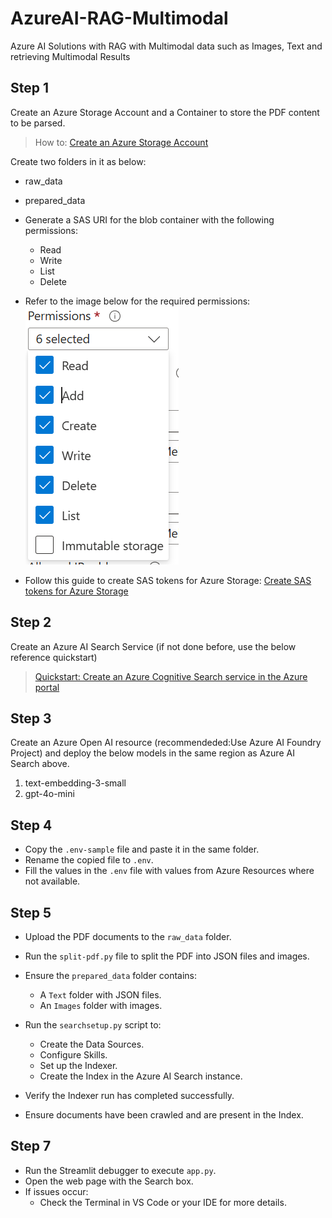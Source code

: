 # AzureAI-RAG-Multimodal
Azure AI Solutions with RAG with Multimodal data such as Images, Text and retrieving Multimodal Results

## Step 1
Create an Azure Storage Account and a Container to store the PDF content to be parsed.  
> How to: [Create an Azure Storage Account](https://learn.microsoft.com/en-us/azure/storage/common/storage-account-create?tabs=azure-portal)

Create two folders in it as below:
- raw_data
- prepared_data

- Generate a SAS URI for the blob container with the following permissions:
    - Read
    - Write
    - List
    - Delete
- Refer to the image below for the required permissions:
    ![alt text](Images/blobsasaccess.png)
- Follow this guide to create SAS tokens for Azure Storage: [Create SAS tokens for Azure Storage](https://learn.microsoft.com/en-us/azure/ai-services/translator/document-translation/how-to-guides/create-sas-tokens?tabs=Containers)

## Step 2
Create an Azure AI Search Service (if not done before, use the below reference quickstart)
> [Quickstart: Create an Azure Cognitive Search service in the Azure portal](https://learn.microsoft.com/en-us/azure/search/search-create-service-portal)

## Step 3
Create an Azure Open AI resource (recommendeded:Use Azure AI Foundry Project) and deploy the below models in the same region as Azure AI Search above.

1. text-embedding-3-small
2. gpt-4o-mini

## Step 4
- Copy the `.env-sample` file and paste it in the same folder.
- Rename the copied file to `.env`.
- Fill the values in the `.env` file with values from Azure Resources where not available.

## Step 5
- Upload the PDF documents to the `raw_data` folder.
- Run the `split-pdf.py` file to split the PDF into JSON files and images.
- Ensure the `prepared_data` folder contains:
    - A `Text` folder with JSON files.
    - An `Images` folder with images.

- Run the `searchsetup.py` script to:
    - Create the Data Sources.
    - Configure Skills.
    - Set up the Indexer.
    - Create the Index in the Azure AI Search instance.
- Verify the Indexer run has completed successfully.
- Ensure documents have been crawled and are present in the Index.

## Step 7
- Run the Streamlit debugger to execute `app.py`.
- Open the web page with the Search box.
- If issues occur:
    - Check the Terminal in VS Code or your IDE for more details.



